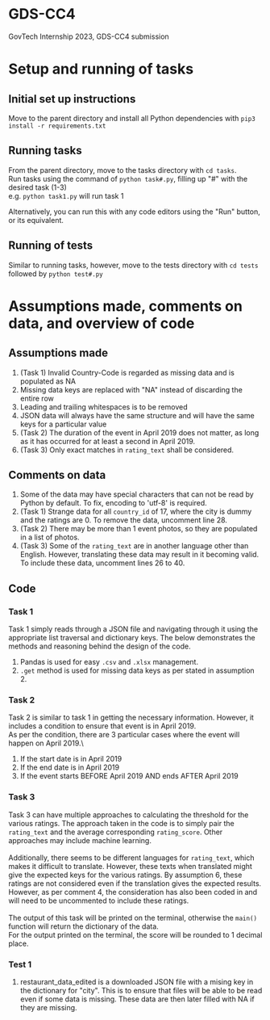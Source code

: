 # GDS-CC4
GovTech Internship 2023, GDS-CC4 submission

# Setup and running of tasks

## Initial set up instructions
Move to the parent directory and install all Python dependencies with `pip3 install -r requirements.txt`

## Running tasks
From the parent directory, move to the tasks directory with `cd tasks`. \
Run tasks using the command of `python task#.py`, filling up "#" with the desired task (1-3) \
e.g. `python task1.py` will run task 1

Alternatively, you can run this with any code editors using the "Run" button, or its equivalent.

## Running of tests
Similar to running tasks, however, move to the tests directory with `cd tests` followed by `python test#.py`

# Assumptions made, comments on data, and overview of code
## Assumptions made
1. (Task 1) Invalid Country-Code is regarded as missing data and is populated as NA
2. Missing data keys are replaced with "NA" instead of discarding the entire row
3. Leading and trailing whitespaces is to be removed
4. JSON data will always have the same structure and will have the same keys for a particular value
5. (Task 2) The duration of the event in April 2019 does not matter, as long as it has occurred for at least a second in April 2019.
6. (Task 3) Only exact matches in `rating_text` shall be considered.

## Comments on data
1. Some of the data may have special characters that can not be read by Python by default. To fix, encoding to 'utf-8' is required.
2. (Task 1) Strange data for all `country_id` of 17, where the city is dummy and the ratings are 0. To remove the data, uncomment line 28.
3. (Task 2) There may be more than 1 event photos, so they are populated in a list of photos.
4. (Task 3) Some of the `rating_text` are in another language other than English. However, translating these data may result in it becoming valid. To include these data, uncomment lines 26 to 40.

## Code
### Task 1
Task 1 simply reads through a JSON file and navigating through it using the appropriate list traversal and dictionary keys. The below demonstrates the methods and reasoning behind the design of the code.
1. Pandas is used for easy `.csv` and `.xlsx` management.
2. `.get` method is used for missing data keys as per stated in assumption 2.

### Task 2
Task 2 is similar to task 1 in getting the necessary information. However, it includes a condition to ensure that event is in April 2019.\
As per the condition, there are 3 particular cases where the event will happen on April 2019.\
1. If the start date is in April 2019
2. If the end date is in April 2019
3. If the event starts BEFORE April 2019 AND ends AFTER April 2019

### Task 3
Task 3 can have multiple approaches to calculating the threshold for the various ratings. The approach taken in the code is to simply pair the `rating_text` and the average corresponding `rating_score`. Other approaches may include machine learning.\
</br>
Additionally, there seems to be different languages for `rating_text`, which makes it difficult to translate. However, these texts when translated might give the expected keys for the various ratings. By assumption 6, these ratings are not considered even if the translation gives the expected results. \
However, as per comment 4, the consideration has also been coded in and will need to be uncommented to include these ratings. \
</br>
The output of this task will be printed on the terminal, otherwise the `main()` function will return the dictionary of the data.\
For the output printed on the terminal, the score will be rounded to 1 decimal place. 

### Test 1
1. restaurant_data_edited is a downloaded JSON file with a mising key in the dictionary for "city". This is to ensure that files will be able to be read even if some data is missing. These data are then later filled with NA if they are missing.